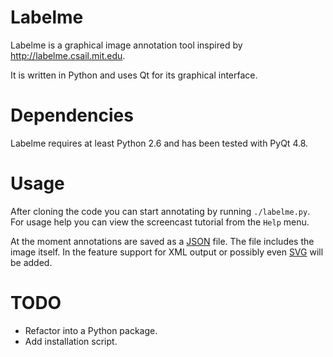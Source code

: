 
# Labelme

Labelme is a graphical image annotation tool inspired by
http://labelme.csail.mit.edu.

It is written in Python and uses Qt for its graphical interface.

# Dependencies

Labelme requires at least Python 2.6 and has been tested with PyQt 4.8.

# Usage

After cloning the code you can start annotating by running `./labelme.py`.
For usage help you can view the screencast tutorial from the `Help` menu.

At the moment annotations are saved as a [JSON](http://www.json.org/) file.
The file includes the image itself. In the feature support for XML
output or possibly even [SVG](http://www.w3.org/Graphics/SVG/) will be added.

# TODO

- Refactor into a Python package.
- Add installation script.

